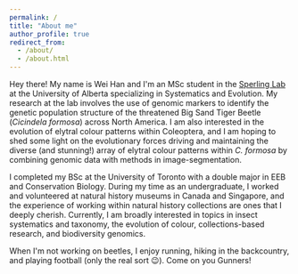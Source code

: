 ```yaml
---
permalink: /
title: "About me"
author_profile: true
redirect_from: 
  - /about/
  - /about.html
---
```


Hey there! My name is Wei Han and I'm an MSc student in the [Sperling Lab](https://sperlinglab.wordpress.com/) at the University of Alberta specializing in Systematics and Evolution. My research at the lab involves the use of genomic markers to identify the genetic population structure of the threatened Big Sand Tiger Beetle (_Cicindela formosa_) across North America. I am also interested in the evolution of elytral colour patterns within Coleoptera, and I am hoping to shed some light on the evolutionary forces driving and maintaining the diverse (and stunning!) array of elytral colour patterns within _C. formosa_ by combining genomic data with methods in image-segmentation. 

I completed my BSc at the University of Toronto with a double major in EEB and Conservation Biology. During my time as an undergraduate, I worked and volunteered at natural history museums in Canada and Singapore, and the experience of working within natural history collections are ones that I deeply cherish. Currently, I am broadly interested in topics in insect systematics and taxonomy, the evolution of colour, collections-based research, and biodiversity genomics.

When I'm not working on beetles, I enjoy running, hiking in the backcountry, and playing football (only the real sort 😉). Come on you Gunners! 